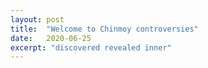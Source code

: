 ```yaml
---
layout: post
title:  "Welcome to Chinmoy controversies"
date:   2020-06-25
excerpt: "discovered revealed inner"
---
```

